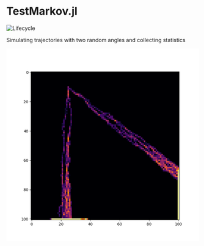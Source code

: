 # TestMarkov.jl

![Lifecycle](https://img.shields.io/badge/lifecycle-experimental-orange.svg)

Simulating trajectories with two random angles and collecting statistics


![Paths](https://github.com/francescoalemanno/TestMarkov.jl/blob/master/test/paths.png)
